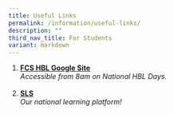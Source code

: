 ```yaml
---
title: Useful Links
permalink: /information/useful-links/
description: ""
third_nav_title: For Students
variant: markdown
---
```

<ol>
<li><a href="https://sites.google.com/moe.edu.sg/fcsshbl" target="_blank" rel="noopener"><strong>FCS HBL Google Site</strong></a><br><em>Accessible from 8am on National HBL Days.</em><br><br></li>
<li><a href="https://vle.learning.moe.edu.sg/" target="_blank" rel="noopener"><strong>SLS</strong></a><br><em>Our national learning platform!<br><br></em></li></ol>